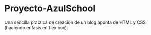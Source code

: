 # Proyecto-AzulSchool


Una sencilla practica de creacion de un blog apunta de HTML y CSS (haciendo enfasis en flex box).
